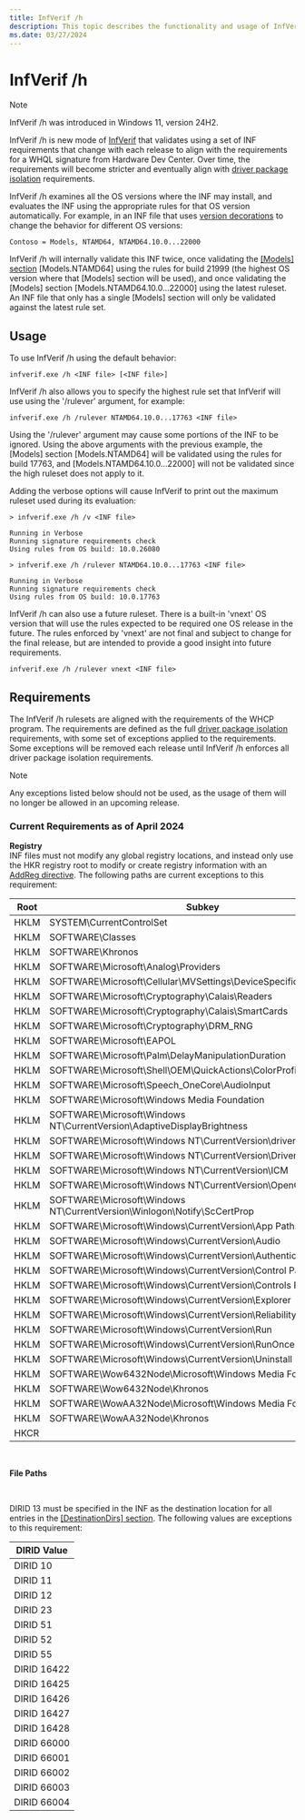 ```yaml
---
title: InfVerif /h
description: This topic describes the functionality and usage of InfVerif with '/h' mode.
ms.date: 03/27/2024
---
```


# InfVerif /h
> [!NOTE]
InfVerif /h was introduced in Windows 11, version 24H2.

InfVerif /h is new mode of [InfVerif](infverif.md) that validates using a set of INF requirements that change with each release to align with the requirements for a WHQL signature from Hardware Dev Center. Over time, the requirements will become stricter and eventually align with [driver package isolation](../develop/driver-isolation.md) requirements.

InfVerif /h examines all the OS versions where the INF may install, and evaluates the INF using the appropriate rules for that OS version automatically. For example, in an INF file that uses [version decorations](../install/inf-manufacturer-section.md) to change the behavior for different OS versions:

```inf
Contoso = Models, NTAMD64, NTAMD64.10.0...22000
```

InfVerif /h will internally validate this INF twice, once validating the [[Models] section](../install/inf-models-section.md) [Models.NTAMD64] using the rules for build 21999 (the highest OS version where that [Models] section will be used), and once validating the [Models] section [Models.NTAMD64.10.0...22000] using the latest ruleset. An INF file that only has a single [Models] section will only be validated against the latest rule set.


## Usage
To use InfVerif /h using the default behavior:
```command
infverif.exe /h <INF file> [<INF file>]
```

InfVerif /h also allows you to specify the highest rule set that InfVerif will use using the '/rulever' argument, for example:

```command
infverif.exe /h /rulever NTAMD64.10.0...17763 <INF file>
```

Using the '/rulever' argument may cause some portions of the INF to be ignored. Using the above arguments with the previous example, the [Models] section [Models.NTAMD64] will be validated using the rules for build 17763, and [Models.NTAMD64.10.0...22000] will not be validated since the high ruleset does not apply to it.

Adding the verbose options will cause InfVerif to print out the maximum ruleset used during its evaluation:

```command
> infverif.exe /h /v <INF file>

Running in Verbose
Running signature requirements check
Using rules from OS build: 10.0.26080

> infverif.exe /h /rulever NTAMD64.10.0...17763 <INF file>

Running in Verbose
Running signature requirements check
Using rules from OS build: 10.0.17763
```

InfVerif /h can also use a future ruleset. There is a built-in 'vnext' OS version that will use the rules expected to be required one OS release in the future. The rules enforced by 'vnext' are not final and subject to change for the final release, but are intended to provide a good insight into future requirements.

```command
infverif.exe /h /rulever vnext <INF file>
```

## Requirements
The InfVerif /h rulesets are aligned with the requirements of the WHCP program. The requirements are defined as the full [driver package isolation](../develop/driver-isolation.md) requirements, with some set of exceptions applied to the requirements. Some exceptions will be removed each release until InfVerif /h enforces all driver package isolation requirements.

> [!NOTE]
Any exceptions listed below should not be used, as the usage of them will no longer be allowed in an upcoming release.

### Current Requirements as of April 2024

**Registry**
<br/>INF files must not modify any global registry locations, and instead only use the HKR registry root to modify or create registry information with an [AddReg directive](../install/inf-addreg-directive.md). The following paths are current exceptions to this requirement:

| Root | Subkey |
|------|--------|
|HKLM|SYSTEM\CurrentControlSet|
|HKLM|SOFTWARE\Classes|
|HKLM|SOFTWARE\Khronos|
|HKLM|SOFTWARE\Microsoft\Analog\Providers|
|HKLM|SOFTWARE\Microsoft\Cellular\MVSettings\DeviceSpecific\CellUX|
|HKLM|SOFTWARE\Microsoft\Cryptography\Calais\Readers|
|HKLM|SOFTWARE\Microsoft\Cryptography\Calais\SmartCards|
|HKLM|SOFTWARE\Microsoft\Cryptography\DRM_RNG|
|HKLM|SOFTWARE\Microsoft\EAPOL|
|HKLM|SOFTWARE\Microsoft\Palm\DelayManipulationDuration|
|HKLM|SOFTWARE\Microsoft\Shell\OEM\QuickActions\ColorProfileQuickAction|
|HKLM|SOFTWARE\Microsoft\Speech_OneCore\AudioInput|
|HKLM|SOFTWARE\Microsoft\Windows Media Foundation|
|HKLM|SOFTWARE\Microsoft\Windows NT\CurrentVersion\AdaptiveDisplayBrightness|
|HKLM|SOFTWARE\Microsoft\Windows NT\CurrentVersion\drivers.desc|
|HKLM|SOFTWARE\Microsoft\Windows NT\CurrentVersion\Drivers32|
|HKLM|SOFTWARE\Microsoft\Windows NT\CurrentVersion\ICM|
|HKLM|SOFTWARE\Microsoft\Windows NT\CurrentVersion\OpenGlDrivers|
|HKLM|SOFTWARE\Microsoft\Windows NT\CurrentVersion\Winlogon\Notify\ScCertProp|
|HKLM|SOFTWARE\Microsoft\Windows\CurrentVersion\App Paths|
|HKLM|SOFTWARE\Microsoft\Windows\CurrentVersion\Audio|
|HKLM|SOFTWARE\Microsoft\Windows\CurrentVersion\Authentication|
|HKLM|SOFTWARE\Microsoft\Windows\CurrentVersion\Control Panel|
|HKLM|SOFTWARE\Microsoft\Windows\CurrentVersion\Controls Folder|
|HKLM|SOFTWARE\Microsoft\Windows\CurrentVersion\Explorer|
|HKLM|SOFTWARE\Microsoft\Windows\CurrentVersion\Reliability\UserDefined|
|HKLM|SOFTWARE\Microsoft\Windows\CurrentVersion\Run|
|HKLM|SOFTWARE\Microsoft\Windows\CurrentVersion\RunOnce|
|HKLM|SOFTWARE\Microsoft\Windows\CurrentVersion\Uninstall|
|HKLM|SOFTWARE\Wow6432Node\Microsoft\Windows Media Foundation|
|HKLM|SOFTWARE\Wow6432Node\Khronos|
|HKLM|SOFTWARE\WowAA32Node\Microsoft\Windows Media Foundation|
|HKLM|SOFTWARE\WowAA32Node\Khronos|
|HKCR||

<br/>

**File Paths**

<br/>

DIRID 13 must be specified in the INF as the destination location for all entries in the [[DestinationDirs] section](../install/inf-destinationdirs-section.md). The following values are exceptions to this requirement:

|DIRID Value|
|-----------|
|DIRID 10|
|DIRID 11|
|DIRID 12|
|DIRID 23|
|DIRID 51|
|DIRID 52|
|DIRID 55|
|DIRID 16422|
|DIRID 16425|
|DIRID 16426|
|DIRID 16427|
|DIRID 16428|
|DIRID 66000|
|DIRID 66001|
|DIRID 66002|
|DIRID 66003|
|DIRID 66004|
